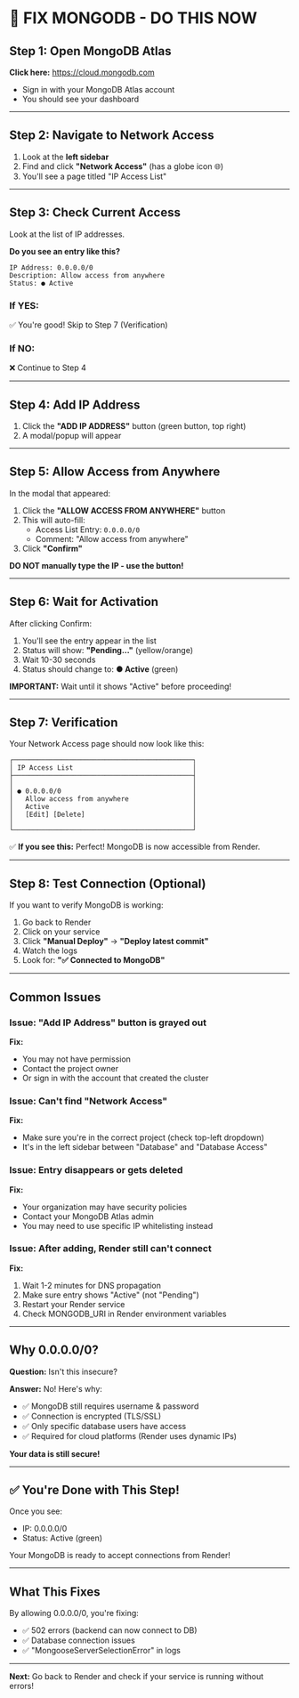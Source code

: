 # 🔧 FIX MONGODB - DO THIS NOW

## Step 1: Open MongoDB Atlas

**Click here:** https://cloud.mongodb.com

- Sign in with your MongoDB Atlas account
- You should see your dashboard

---

## Step 2: Navigate to Network Access

1. Look at the **left sidebar**
2. Find and click **"Network Access"** (has a globe icon 🌐)
3. You'll see a page titled "IP Access List"

---

## Step 3: Check Current Access

Look at the list of IP addresses.

**Do you see an entry like this?**
```
IP Address: 0.0.0.0/0
Description: Allow access from anywhere
Status: ● Active
```

### If YES:
✅ You're good! Skip to Step 7 (Verification)

### If NO:
❌ Continue to Step 4

---

## Step 4: Add IP Address

1. Click the **"ADD IP ADDRESS"** button (green button, top right)
2. A modal/popup will appear

---

## Step 5: Allow Access from Anywhere

In the modal that appeared:

1. Click the **"ALLOW ACCESS FROM ANYWHERE"** button
2. This will auto-fill:
   - Access List Entry: `0.0.0.0/0`
   - Comment: "Allow access from anywhere"
3. Click **"Confirm"**

**DO NOT manually type the IP - use the button!**

---

## Step 6: Wait for Activation

After clicking Confirm:

1. You'll see the entry appear in the list
2. Status will show: **"Pending..."** (yellow/orange)
3. Wait 10-30 seconds
4. Status should change to: **● Active** (green)

**IMPORTANT:** Wait until it shows "Active" before proceeding!

---

## Step 7: Verification

Your Network Access page should now look like this:

```
┌─────────────────────────────────────────────┐
│ IP Access List                              │
├─────────────────────────────────────────────┤
│                                             │
│ ● 0.0.0.0/0                                 │
│   Allow access from anywhere                │
│   Active                                    │
│   [Edit] [Delete]                           │
│                                             │
└─────────────────────────────────────────────┘
```

✅ **If you see this:** Perfect! MongoDB is now accessible from Render.

---

## Step 8: Test Connection (Optional)

If you want to verify MongoDB is working:

1. Go back to Render
2. Click on your service
3. Click **"Manual Deploy"** → **"Deploy latest commit"**
4. Watch the logs
5. Look for: **"✅ Connected to MongoDB"**

---

## Common Issues

### Issue: "Add IP Address" button is grayed out
**Fix:**
- You may not have permission
- Contact the project owner
- Or sign in with the account that created the cluster

### Issue: Can't find "Network Access"
**Fix:**
- Make sure you're in the correct project (check top-left dropdown)
- It's in the left sidebar between "Database" and "Database Access"

### Issue: Entry disappears or gets deleted
**Fix:**
- Your organization may have security policies
- Contact your MongoDB Atlas admin
- You may need to use specific IP whitelisting instead

### Issue: After adding, Render still can't connect
**Fix:**
1. Wait 1-2 minutes for DNS propagation
2. Make sure entry shows "Active" (not "Pending")
3. Restart your Render service
4. Check MONGODB_URI in Render environment variables

---

## Why 0.0.0.0/0?

**Question:** Isn't this insecure?

**Answer:** No! Here's why:
- ✅ MongoDB still requires username & password
- ✅ Connection is encrypted (TLS/SSL)
- ✅ Only specific database users have access
- ✅ Required for cloud platforms (Render uses dynamic IPs)

**Your data is still secure!**

---

## ✅ You're Done with This Step!

Once you see:
- IP: 0.0.0.0/0
- Status: Active (green)

Your MongoDB is ready to accept connections from Render!

---

## What This Fixes

By allowing 0.0.0.0/0, you're fixing:
- ✅ 502 errors (backend can now connect to DB)
- ✅ Database connection issues
- ✅ "MongooseServerSelectionError" in logs

---

**Next:** Go back to Render and check if your service is running without errors!

